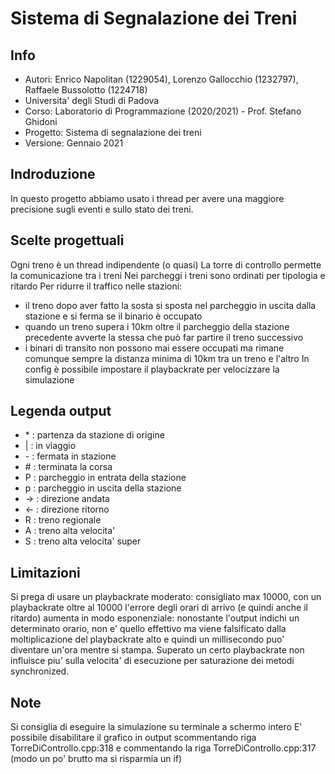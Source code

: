 # Sistema di Segnalazione dei Treni

## Info
- Autori: Enrico Napolitan (1229054), Lorenzo Gallocchio (1232797), Raffaele Bussolotto (1224718)
- Universita' degli Studi di Padova
- Corso: Laboratorio di Programmazione (2020/2021) - Prof. Stefano Ghidoni
- Progetto: Sistema di segnalazione dei treni
- Versione: Gennaio 2021

## Indroduzione
 In questo progetto abbiamo usato i thread per avere una maggiore precisione sugli eventi e sullo stato dei treni.

## Scelte progettuali
 Ogni treno è un thread indipendente (o quasi)
 La torre di controllo permette la comunicazione tra i treni
 Nei parcheggi i treni sono ordinati per tipologia e ritardo
 Per ridurre il traffico nelle stazioni:
  - il treno dopo aver fatto la sosta si sposta nel parcheggio in uscita dalla stazione e si ferma se il binario è occupato
  - quando un treno supera i 10km oltre il parcheggio della stazione precedente avverte la stessa che può far partire il treno successivo
  - i binari di transito non possono mai essere occupati ma rimane comunque sempre la distanza minima di 10km tra un treno e l'altro
 In config è possibile impostare il playbackrate per velocizzare la simulazione

## Legenda output
 - \*   : partenza da stazione di origine
 - |    : in viaggio
 - \-   : fermata in stazione
 - \#   : terminata la corsa
 - P    : parcheggio in entrata della stazione
 - p    : parcheggio in uscita della stazione
 - ->   : direzione andata
 - <-   : direzione ritorno
 - R    : treno regionale
 - A    : treno alta velocita'
 - S    : treno alta velocita' super

## Limitazioni
 Si prega di usare un playbackrate moderato: consigliato max 10000, con un playbackrate oltre al 10000 l'errore degli orari di arrivo (e quindi anche il ritardo) aumenta in modo esponenziale:
 nonostante l'output indichi un determinato orario, non e' quello effettivo ma viene falsificato dalla moltiplicazione del playbackrate alto e quindi un millisecondo puo' diventare un'ora mentre si stampa.
 Superato un certo playbackrate non influisce piu' sulla velocita' di esecuzione per saturazione dei metodi synchronized.

## Note
 Si consiglia di eseguire la simulazione su terminale a schermo intero
 E' possibile disabilitare il grafico in output scommentando riga TorreDiControllo.cpp:318 e commentando la riga TorreDiControllo.cpp:317 (modo un po' brutto ma si risparmia un if)
